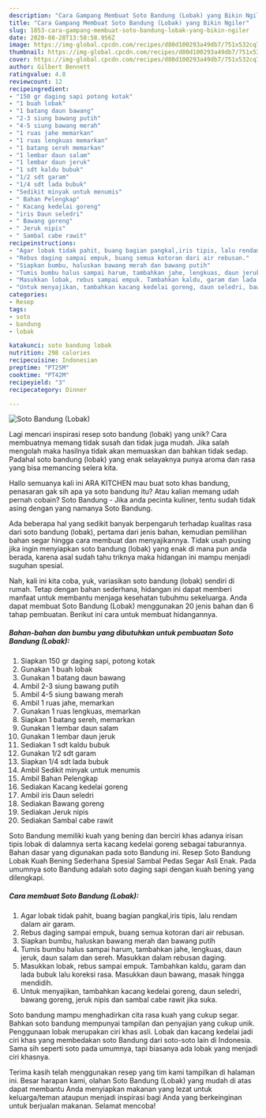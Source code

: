 ```yaml
---
description: "Cara Gampang Membuat Soto Bandung (Lobak) yang Bikin Ngiler"
title: "Cara Gampang Membuat Soto Bandung (Lobak) yang Bikin Ngiler"
slug: 1853-cara-gampang-membuat-soto-bandung-lobak-yang-bikin-ngiler
date: 2020-08-28T13:58:58.956Z
image: https://img-global.cpcdn.com/recipes/d80d100293a49db7/751x532cq70/soto-bandung-lobak-foto-resep-utama.jpg
thumbnail: https://img-global.cpcdn.com/recipes/d80d100293a49db7/751x532cq70/soto-bandung-lobak-foto-resep-utama.jpg
cover: https://img-global.cpcdn.com/recipes/d80d100293a49db7/751x532cq70/soto-bandung-lobak-foto-resep-utama.jpg
author: Gilbert Bennett
ratingvalue: 4.8
reviewcount: 12
recipeingredient:
- "150 gr daging sapi potong kotak"
- "1 buah lobak"
- "1 batang daun bawang"
- "2-3 siung bawang putih"
- "4-5 siung bawang merah"
- "1 ruas jahe memarkan"
- "1 ruas lengkuas memarkan"
- "1 batang sereh memarkan"
- "1 lembar daun salam"
- "1 lembar daun jeruk"
- "1 sdt kaldu bubuk"
- "1/2 sdt garam"
- "1/4 sdt lada bubuk"
- "Sedikit minyak untuk menumis"
- " Bahan Pelengkap"
- " Kacang kedelai goreng"
- "iris Daun seledri"
- " Bawang goreng"
- " Jeruk nipis"
- " Sambal cabe rawit"
recipeinstructions:
- "Agar lobak tidak pahit, buang bagian pangkal,iris tipis, lalu rendam dalam air garam."
- "Rebus daging sampai empuk, buang semua kotoran dari air rebusan."
- "Siapkan bumbu, haluskan bawang merah dan bawang putih"
- "Tumis bumbu halus sampai harum, tambahkan jahe, lengkuas, daun jeruk, daun salam dan sereh. Masukkan dalam rebusan daging."
- "Masukkan lobak, rebus sampai empuk. Tambahkan kaldu, garam dan lada bubuk lalu koreksi rasa. Masukkan daun bawang, masak hingga mendidih."
- "Untuk menyajikan, tambahkan kacang kedelai goreng, daun seledri, bawang goreng, jeruk nipis dan sambal cabe rawit jika suka."
categories:
- Resep
tags:
- soto
- bandung
- lobak

katakunci: soto bandung lobak 
nutrition: 298 calories
recipecuisine: Indonesian
preptime: "PT25M"
cooktime: "PT42M"
recipeyield: "3"
recipecategory: Dinner

---
```



![Soto Bandung (Lobak)](https://img-global.cpcdn.com/recipes/d80d100293a49db7/751x532cq70/soto-bandung-lobak-foto-resep-utama.jpg)

Lagi mencari inspirasi resep soto bandung (lobak) yang unik? Cara membuatnya memang tidak susah dan tidak juga mudah. Jika salah mengolah maka hasilnya tidak akan memuaskan dan bahkan tidak sedap. Padahal soto bandung (lobak) yang enak selayaknya punya aroma dan rasa yang bisa memancing selera kita.

Hallo semuanya kali ini ARA KITCHEN mau buat soto khas bandung, penasaran gak sih apa ya soto bandung itu? Atau kalian memang udah pernah cobain? Soto Bandung - Jika anda pecinta kuliner, tentu sudah tidak asing dengan yang namanya Soto Bandung.

Ada beberapa hal yang sedikit banyak berpengaruh terhadap kualitas rasa dari soto bandung (lobak), pertama dari jenis bahan, kemudian pemilihan bahan segar hingga cara membuat dan menyajikannya. Tidak usah pusing jika ingin menyiapkan soto bandung (lobak) yang enak di mana pun anda berada, karena asal sudah tahu triknya maka hidangan ini mampu menjadi suguhan spesial.


Nah, kali ini kita coba, yuk, variasikan soto bandung (lobak) sendiri di rumah. Tetap dengan bahan sederhana, hidangan ini dapat memberi manfaat untuk membantu menjaga kesehatan tubuhmu sekeluarga. Anda dapat membuat Soto Bandung (Lobak) menggunakan 20 jenis bahan dan 6 tahap pembuatan. Berikut ini cara untuk membuat hidangannya.

<!--inarticleads1-->

##### Bahan-bahan dan bumbu yang dibutuhkan untuk pembuatan Soto Bandung (Lobak):

1. Siapkan 150 gr daging sapi, potong kotak
1. Gunakan 1 buah lobak
1. Gunakan 1 batang daun bawang
1. Ambil 2-3 siung bawang putih
1. Ambil 4-5 siung bawang merah
1. Ambil 1 ruas jahe, memarkan
1. Gunakan 1 ruas lengkuas, memarkan
1. Siapkan 1 batang sereh, memarkan
1. Gunakan 1 lembar daun salam
1. Gunakan 1 lembar daun jeruk
1. Sediakan 1 sdt kaldu bubuk
1. Gunakan 1/2 sdt garam
1. Siapkan 1/4 sdt lada bubuk
1. Ambil Sedikit minyak untuk menumis
1. Ambil  Bahan Pelengkap
1. Sediakan  Kacang kedelai goreng
1. Ambil iris Daun seledri
1. Sediakan  Bawang goreng
1. Sediakan  Jeruk nipis
1. Sediakan  Sambal cabe rawit


Soto Bandung memiliki kuah yang bening dan berciri khas adanya irisan tipis lobak di dalamnya serta kacang kedelai goreng sebagai taburannya. Bahan dasar yang digunakan pada soto Bandung ini. Resep Soto Bandung Lobak Kuah Bening Sederhana Spesial Sambal Pedas Segar Asli Enak. Pada umumnya soto Bandung adalah soto daging sapi dengan kuah bening yang dilengkapi. 

<!--inarticleads2-->

##### Cara membuat Soto Bandung (Lobak):

1. Agar lobak tidak pahit, buang bagian pangkal,iris tipis, lalu rendam dalam air garam.
1. Rebus daging sampai empuk, buang semua kotoran dari air rebusan.
1. Siapkan bumbu, haluskan bawang merah dan bawang putih
1. Tumis bumbu halus sampai harum, tambahkan jahe, lengkuas, daun jeruk, daun salam dan sereh. Masukkan dalam rebusan daging.
1. Masukkan lobak, rebus sampai empuk. Tambahkan kaldu, garam dan lada bubuk lalu koreksi rasa. Masukkan daun bawang, masak hingga mendidih.
1. Untuk menyajikan, tambahkan kacang kedelai goreng, daun seledri, bawang goreng, jeruk nipis dan sambal cabe rawit jika suka.


Soto bandung mampu menghadirkan cita rasa kuah yang cukup segar. Bahkan soto bandung mempunyai tampilan dan penyajian yang cukup unik. Penggunaan lobak merupakan ciri khas asli. Lobak dan kacang kedelai jadi ciri khas yang membedakan soto Bandung dari soto-soto lain di Indonesia. Sama sih seperti soto pada umumnya, tapi biasanya ada lobak yang menjadi ciri khasnya. 

Terima kasih telah menggunakan resep yang tim kami tampilkan di halaman ini. Besar harapan kami, olahan Soto Bandung (Lobak) yang mudah di atas dapat membantu Anda menyiapkan makanan yang lezat untuk keluarga/teman ataupun menjadi inspirasi bagi Anda yang berkeinginan untuk berjualan makanan. Selamat mencoba!
